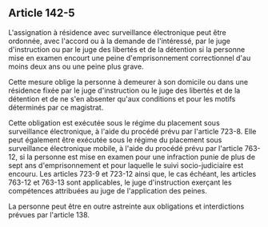 Article 142-5
----
L'assignation à résidence avec surveillance électronique peut être ordonnée,
avec l'accord ou à la demande de l'intéressé, par le juge d'instruction ou par
le juge des libertés et de la détention si la personne mise en examen encourt
une peine d'emprisonnement correctionnel d'au moins deux ans ou une peine plus
grave.

Cette mesure oblige la personne à demeurer à son domicile ou dans une résidence
fixée par le juge d'instruction ou le juge des libertés et de la détention et de
ne s'en absenter qu'aux conditions et pour les motifs déterminés par ce
magistrat.

Cette obligation est exécutée sous le régime du placement sous surveillance
électronique, à l'aide du procédé prévu par l'article 723-8. Elle peut également
être exécutée sous le régime du placement sous surveillance électronique mobile,
à l'aide du procédé prévu par l'article 763-12, si la personne est mise en
examen pour une infraction punie de plus de sept ans d'emprisonnement et pour
laquelle le suivi socio-judiciaire est encouru. Les articles 723-9 et 723-12
ainsi que, le cas échéant, les articles 763-12 et 763-13 sont applicables, le
juge d'instruction exerçant les compétences attribuées au juge de l'application
des peines.

La personne peut être en outre astreinte aux obligations et interdictions
prévues par l'article 138.
